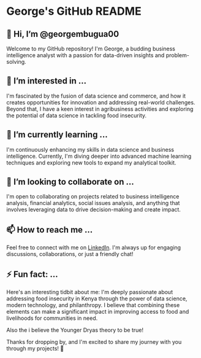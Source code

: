 # George's GitHub README

## 👋 Hi, I’m @georgembugua00
Welcome to my GitHub repository! I'm George, a budding business intelligence analyst with a passion for data-driven insights and problem-solving.

## 👀 I’m interested in ...
I'm fascinated by the fusion of data science and commerce, and how it creates opportunities for innovation and addressing real-world challenges. Beyond that, I have a keen interest in agribusiness activities and exploring the potential of data science in tackling food insecurity.

## 🌱 I’m currently learning ...
I'm continuously enhancing my skills in data science and business intelligence. Currently, I'm diving deeper into advanced machine learning techniques and exploring new tools to expand my analytical toolkit.

## 💞️ I’m looking to collaborate on ...
I'm open to collaborating on projects related to business intelligence analysis, financial analytics, social issues analysis, and anything that involves leveraging data to drive decision-making and create impact.

## 📫 How to reach me ...
Feel free to connect with me on [LinkedIn](https://www.linkedin.com/in/gichinga-mbugua-121725259/). I'm always up for engaging discussions, collaborations, or just a friendly chat!

## ⚡ Fun fact: ...
Here's an interesting tidbit about me: I'm deeply passionate about addressing food insecurity in Kenya through the power of data science, modern technology, and philanthropy. I believe that combining these elements can make a significant impact in improving access to food and livelihoods for communities in need.

Also the i believe the Younger Dryas theory to be true!

Thanks for dropping by, and I'm excited to share my journey with you through my projects! 🚀

<!---
georgembugua00/georgembugua00 is a ✨ special ✨ repository because its `README.md` (this file) appears on your GitHub profile.
You can click the Preview link to take a look at your changes.
--->
